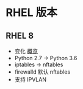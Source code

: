 # RHEL 版本

## RHEL 8
* 变化 [概览](https://access.redhat.com/documentation/en-us/red_hat_enterprise_linux/8/html/8.0_release_notes/overview)
* Python 2.7 -> Python 3.6
* iptables -> nftables
* firewalld 默认 nftables
* 支持 IPVLAN
